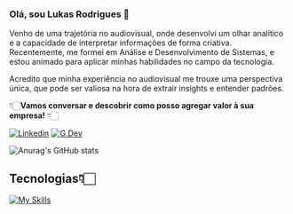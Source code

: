 ### Olá, sou Lukas Rodrigues 🚀
Venho de uma trajetória no audiovisual, onde desenvolvi um olhar analítico e a capacidade de interpretar informações de forma criativa. Recentemente, me formei em Análise e Desenvolvimento de Sistemas, e estou animado para aplicar minhas habilidades no campo da tecnologia.

Acredito que minha experiência no audiovisual me trouxe uma perspectiva única, que pode ser valiosa na hora de extrair insights e entender padrões. 

👇🏻**Vamos conversar e descobrir como posso agregar valor à sua empresa!** 👇🏻

[![Linkedin](https://skillicons.dev/icons?i=linkedin)](https://www.linkedin.com/in/lukasrodrigues/)
[![G.Dev](https://img.shields.io/badge/Google_For_Developer-14354C?style=for-the-badge&logo=google&logoColor=white)](https://g.dev/lukasrodrigues)


![Anurag's GitHub stats](https://github-readme-stats.vercel.app/api?username=lukasrodriguess&show_icons=true&theme=dark)

## Tecnologias👇🏻
[![My Skills](https://skillicons.dev/icons?i=python,mysql,sqlite,java,cs)](https://skillicons.dev)
